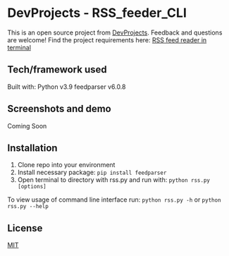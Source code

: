# DevProjects - RSS_feeder_CLI

This is an open source project from [DevProjects](http://www.codementor.io/projects). Feedback and questions are welcome!
Find the project requirements here: [RSS feed reader in terminal](https://www.codementor.io/projects/tool/rss-feed-reader-in-terminal-atx32jp82q)

## Tech/framework used
Built with: 
Python v3.9
feedparser v6.0.8

## Screenshots and demo
Coming Soon

## Installation
1. Clone repo into your environment
2. Install necessary package: ```pip install feedparser```
4. Open terminal to directory with rss.py and run with: ```python rss.py [options]```

To view usage of command line interface run: ```python rss.py -h``` or ```python rss.py --help```

## License
[MIT](https://choosealicense.com/licenses/mit/)
